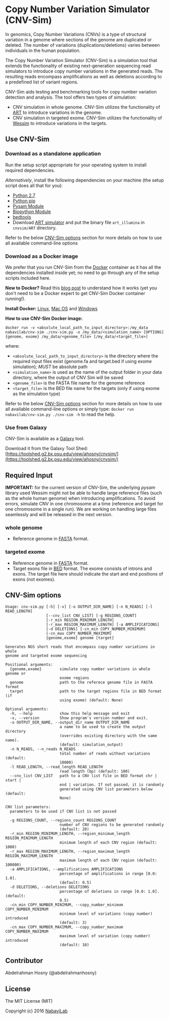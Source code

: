 # Copy Number Variation Simulator (CNV-Sim)
In genomics, Copy Number Variations (CNVs) is a type of structural variation in a genome where sections of the genome are duplicated or deleted. 
The number of variations (duplications/deletions) varies between individuals in the human population.

The Copy Number Variation Simulator (CNV-Sim) is a simulation tool that extends the functionality of existing next-generation sequencing read simulators 
to introduce copy number variations in the generated reads. The resulting reads encompass amplifications as well as deletions according to a predefined list of variant regions.

CNV-Sim aids testing and benchmarking tools for copy number variation detection and analysis. The tool offers two types of simulation:

- CNV simulation in whole genome. CNV-Sim utilizes the functionality of [ART](http://www.niehs.nih.gov/research/resources/software/biostatistics/art/) to introduce variations in the genome.
- CNV simulation in targeted exome. CNV-Sim utilizes the functionality of [Wessim](https://github.com/sak042/Wessim) to introduce variations in the targets.  

## Use CNV-Sim

### Download as a standalone application
Run the setup script appropriate for your operating system to install required dependencies. 

*Alternatively*, install the following dependencies on your machine (the setup script does all that for you):

- [Python 2.7](https://www.python.org/downloads/)
- [Python pip](https://pypi.python.org/pypi/pip)
- [Pysam Module](https://github.com/pysam-developers/pysam)
- [Biopython Module](http://biopython.org/)
- [bedtools](http://bedtools.readthedocs.io/en/latest/)
- Download [ART simulator](http://www.niehs.nih.gov/research/resources/software/art) and put the binary file `art_illumina` in `cnvsim/ART` directory.

Refer to the below [CNV-Sim options](#cnv-sim-options) section for more details on how to use all available command-line options


### Download as a Docker image
We prefer that you run CNV-Sim from the [Docker](http://www.docker.com) container as it has all the dependencies installed inside yet; no need to go through any of the setup scripts included here.

**New to Docker?** Read this [blog post](https://www.toptal.com/devops/getting-started-with-docker-simplifying-devops) to understand how it works
(yet you don't need to be a Docker expert to get CNV-Sim Docker container running!).

**Install Docker:** [Linux](https://docs.docker.com/engine/installation/#/on-linux), [Mac OS](https://docs.docker.com/docker-for-mac/) and [Windows](https://docs.docker.com/docker-for-windows/)

**How to use CNV-Sim Docker image:**


```shell
docker run -v <absolute_local_path_to_input_directory>:/my_data nabavilab/cnv-sim ./cnv-sim.py -o /my_data/<simulation_name> [OPTIONS] {genome, exome} /my_data/<genome_file> [/my_data/<target_file>]
```

where:

- `<absolute_local_path_to_input_directory>` is the directory where the required input files exist (genome.fa and target.bed if using exome simulation); *MUST* be absolute path 
- `<simulation_name>` is used as the name of the output folder in your data directory, where the output of CNV Sim will be saved
- `<genome_file>` is the FASTA file name for the genome reference
- `<target_file>` is the BED file name for the targets (only if using exome as the simulation type)

Refer to the below [CNV-Sim options](#cnv-sim-options) section for more details on how to use all available command-line options or 
simply type: ```docker run nabavilab/cnv-sim.py ./cnv-sim -h``` to read the help.


### Use from Galaxy

CNV-Sim is available as a [Galaxy](https://galaxyproject.org/) tool. 

Download it from the Galaxy Tool Shed: [https://toolshed.g2.bx.psu.edu/view/ahosny/cnvsim/](https://toolshed.g2.bx.psu.edu/view/ahosny/cnvsim/)


## Required Input
**IMPORTANT:** for the current version of CNV-Sim, the underlying *pysam* library used Wessim might not be able to handle large reference files (such as the whole human genome) when introducing amplifications. To avoid errors, simulate CNV in one chromosome at a time (reference and target for one chromosome in a single run). We are working on handling large files seamlessly and will be released in the next version.

### whole genome
- Reference genome in [FASTA](https://en.wikipedia.org/wiki/FASTA_format) format.

### targeted exome
- Reference genome in [FASTA](https://en.wikipedia.org/wiki/FASTA_format) format.
- Target exons file in [BED](https://genome.ucsc.edu/FAQ/FAQformat.html#format1) format. 
The exome consists of introns and exons. The target file here should indicate the start and end positions of exons (not exomes).
 
## CNV-Sim options
```
Usage: cnv-sim.py [-h] [-v] [-o OUTPUT_DIR_NAME] [-n N_READS] [-l READ_LENGTH]
                  [--cnv_list CNV_LIST] [-g REGIONS_COUNT]
                  [-r_min REGION_MINIMUM_LENGTH]
                  [-r_max REGION_MAXIMUM_LENGTH] [-a AMPLIFICATIONS]
                  [-d DELETIONS] [-cn_min COPY_NUMBER_MINIMUM]
                  [-cn_max COPY_NUMBER_MAXIMUM]
                  {genome,exome} genome [target]

Generates NGS short reads that encompass copy number variations in whole
genome and targeted exome sequencing

Positional arguments:
  {genome,exome}        simulate copy number variations in whole genome or
                        exome regions
  genome                path to the referece genome file in FASTA format
  target                path to the target regions file in BED format (if
                        using exome) (default: None)

Optional arguments:
  -h, --help            show this help message and exit
  -v, --version         Show program's version number and exit.
  -o OUTPUT_DIR_NAME, --output_dir_name OUTPUT_DIR_NAME
                        a name to be used to create the output directory
                        (overrides existing directory with the same name).
                        (default: simulation_output)
  -n N_READS, --n_reads N_READS
                        total number of reads without variations (default:
                        10000)
  -l READ_LENGTH, --read_length READ_LENGTH
                        read length (bp) (default: 100)
  --cnv_list CNV_LIST   path to a CNV list file in BED format chr | start |
                        end | variation. If not passed, it is randomly
                        generated using CNV list parameters below (default:
                        None)

CNV list parameters:
  parameters to be used if CNV list is not passed

  -g REGIONS_COUNT, --regions_count REGIONS_COUNT
                        number of CNV regions to be generated randomly
                        (default: 20)
  -r_min REGION_MINIMUM_LENGTH, --region_minimum_length REGION_MINIMUM_LENGTH
                        minimum length of each CNV region (default: 1000)
  -r_max REGION_MAXIMUM_LENGTH, --region_maximum_length REGION_MAXIMUM_LENGTH
                        maximum length of each CNV region (default: 100000)
  -a AMPLIFICATIONS, --amplifications AMPLIFICATIONS
                        percentage of amplifications in range [0.0: 1.0].
                        (default: 0.5)
  -d DELETIONS, --deletions DELETIONS
                        percentage of deletions in range [0.0: 1.0]. (default:
                        0.5)
  -cn_min COPY_NUMBER_MINIMUM, --copy_number_minimum COPY_NUMBER_MINIMUM
                        minimum level of variations (copy number) introduced
                        (default: 3)
  -cn_max COPY_NUMBER_MAXIMUM, --copy_number_maximum COPY_NUMBER_MAXIMUM
                        maximum level of variation (copy number) introduced
                        (default: 10)
```

## Contributor
Abdelrahman Hosny (@abdelrahmanhosny)

## License
The MIT License (MIT)

Copyright (c) 2016 [NabaviLab](https://nabavilab.github.io/)

